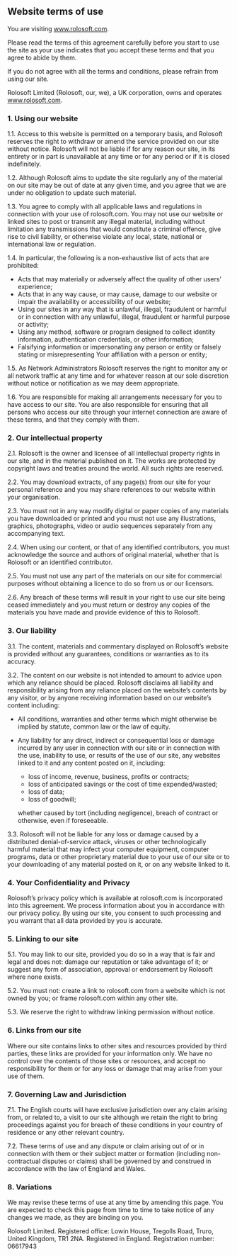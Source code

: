 ## Website terms of use

You are visiting www.rolosoft.com. 

Please read the terms of this agreement carefully before you start to use the site as your use indicates that you accept these terms and that you agree to abide by them. 

If you do not agree with all the terms and conditions, please refrain from using our site.

Rolosoft Limited (Rolosoft, our, we), a UK corporation, owns and operates www.rolosoft.com.


### 1. Using our website

1.1. Access to this website is permitted on a temporary basis, and Rolosoft reserves the right to withdraw or amend the service provided on our site without notice. Rolosoft will not be liable if for any reason our site, in its entirety or in part is unavailable at any time or for any period or if it is closed indefinitely.

1.2. Although Rolosoft aims to update the site regularly any of the material on our site may be out of date at any given time, and you agree that we are under no obligation to update such material.

1.3. You agree to comply with all applicable laws and regulations in connection with your use of rolosoft.com. You may not use our website or linked sites to post or transmit any illegal material, including without limitation any transmissions that would constitute a criminal offence, give rise to civil liability, or otherwise violate any local, state, national or international law or regulation.

1.4. In particular, the following is a non-exhaustive list of acts that are prohibited:
* Acts that may materially or adversely affect the quality of other users’ experience;
* Acts that in any way cause, or may cause, damage to our website or impair the availability or accessibility of our website;
* Using our sites in any way that is unlawful, illegal, fraudulent or harmful or in connection with any unlawful, illegal, fraudulent or harmful purpose or activity;
* Using any method, software or program designed to collect identity information, authentication credentials, or other information;
* Falsifying information or impersonating any person or entity or falsely stating or misrepresenting Your affiliation with a person or entity;

1.5. As Network Administrators Rolosoft reserves the right to monitor any or all network traffic at any time and for whatever reason at our sole discretion without notice or notification as we may deem appropriate.


1.6. You are responsible for making all arrangements necessary for you to have access to our site. You are also responsible for ensuring that all persons who access our site through your internet connection are aware of these terms, and that they comply with them.

### 2. Our intellectual property

2.1. Rolosoft is the owner and licensee of all intellectual property rights in our site, and in the material published on it.  The works are protected by copyright laws and treaties around the world.  All such rights are reserved.

2.2. You may download extracts, of any page(s) from our site for your personal reference and you may share references to our website within your organisation.

2.3. You must not in any way modify digital or paper copies of any materials you have downloaded or printed and you must not use any illustrations, graphics, photographs, video or audio sequences separately from any accompanying text.

2.4. When using our content, or that of any identified contributors, you must acknowledge the source and authors of original material, whether that is Rolosoft or an identified contributor.

2.5. You must not use any part of the materials on our site for commercial purposes without obtaining a licence to do so from us or our licensors.

2.6. Any breach of these terms will result in your right to use our site being ceased immediately and you must return or destroy any copies of the materials you have made and provide evidence of this to Rolosoft.

### 3. Our liability

3.1. The content, materials and commentary displayed on Rolosoft’s website is provided without any guarantees, conditions or warranties as to its accuracy. 

3.2. The content on our website is not intended to amount to advice upon which any reliance should be placed.  Rolosoft disclaims all liability and responsibility arising from any reliance placed on the website’s contents by any visitor, or by anyone receiving information based on our website’s content including:
* All conditions, warranties and other terms which might otherwise be implied by statute, common law or the law of equity.
* Any liability for any direct, indirect or consequential loss or damage incurred by any user in connection with our site or in connection with the use, inability to use, or results of the use of our site, any websites linked to it and any content posted on it, including:
    * loss of income, revenue, business, profits or contracts;
    * loss of anticipated savings or the cost of time expended/wasted;
    * loss of data;
    * loss of goodwill;

    whether caused by tort (including negligence), breach of contract or otherwise, even if foreseeable.

3.3. Rolosoft will not be liable for any loss or damage caused by a distributed denial-of-service attack, viruses or other technologically harmful material that may infect your computer equipment, computer programs, data or other proprietary material due to your use of our site or to your downloading of any material posted on it, or on any website linked to it.

### 4. Your Confidentiality and Privacy

Rolosoft’s privacy policy which is available at rolosoft.com is incorporated into this agreement. We process information about you in accordance with our privacy policy. By using our site, you consent to such processing and you warrant that all data provided by you is accurate.

### 5. Linking to our site

5.1. You may link to our site, provided you do so in a way that is fair and legal and does not: damage our reputation or take advantage of it; or suggest any form of association, approval or endorsement by Rolosoft where none exists.

5.2. You must not: create a link to rolosoft.com from a website which is not owned by you; or frame rolosoft.com within any other site. 

5.3. We reserve the right to withdraw linking permission without notice. 

### 6. Links from our site

Where our site contains links to other sites and resources provided by third parties, these links are provided for your information only.  We have no control over the contents of those sites or resources, and accept no responsibility for them or for any loss or damage that may arise from your use of them.

### 7. Governing Law and Jurisdiction

7.1. The English courts will have exclusive jurisdiction over any claim arising from, or related to, a visit to our site although we retain the right to bring proceedings against you for breach of these conditions in your country of residence or any other relevant country.

7.2. These terms of use and any dispute or claim arising out of or in connection with them or their subject matter or formation (including non-contractual disputes or claims) shall be governed by and construed in accordance with the law of England and Wales.

### 8. Variations

We may revise these terms of use at any time by amending this page. You are expected to check this page from time to time to take notice of any changes we made, as they are binding on you.

Rolosoft Limited. Registered office: Lowin House, Tregolls Road, Truro, United Kingdom, TR1 2NA.
Registered in England. Registration number: 06617943

